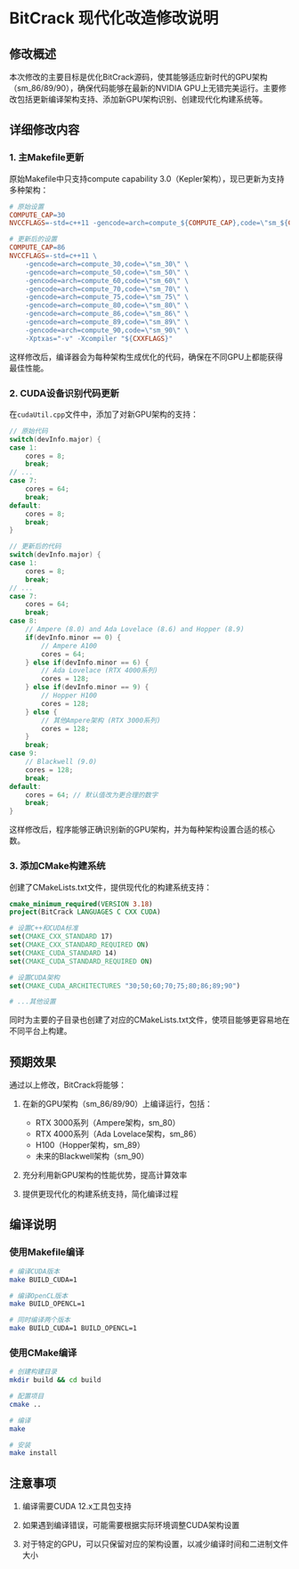 # BitCrack 现代化改造修改说明

## 修改概述

本次修改的主要目标是优化BitCrack源码，使其能够适应新时代的GPU架构（sm_86/89/90），确保代码能够在最新的NVIDIA GPU上无错完美运行。主要修改包括更新编译架构支持、添加新GPU架构识别、创建现代化构建系统等。

## 详细修改内容

### 1. 主Makefile更新

原始Makefile中只支持compute capability 3.0（Kepler架构），现已更新为支持多种架构：

```makefile
# 原始设置
COMPUTE_CAP=30
NVCCFLAGS=-std=c++11 -gencode=arch=compute_${COMPUTE_CAP},code=\"sm_${COMPUTE_CAP}\" -Xptxas="-v" -Xcompiler "${CXXFLAGS}"

# 更新后的设置
COMPUTE_CAP=86
NVCCFLAGS=-std=c++11 \
    -gencode=arch=compute_30,code=\"sm_30\" \
    -gencode=arch=compute_50,code=\"sm_50\" \
    -gencode=arch=compute_60,code=\"sm_60\" \
    -gencode=arch=compute_70,code=\"sm_70\" \
    -gencode=arch=compute_75,code=\"sm_75\" \
    -gencode=arch=compute_80,code=\"sm_80\" \
    -gencode=arch=compute_86,code=\"sm_86\" \
    -gencode=arch=compute_89,code=\"sm_89\" \
    -gencode=arch=compute_90,code=\"sm_90\" \
    -Xptxas="-v" -Xcompiler "${CXXFLAGS}"
```

这样修改后，编译器会为每种架构生成优化的代码，确保在不同GPU上都能获得最佳性能。

### 2. CUDA设备识别代码更新

在`cudaUtil.cpp`文件中，添加了对新GPU架构的支持：

```cpp
// 原始代码
switch(devInfo.major) {
case 1:
    cores = 8;
    break;
// ...
case 7:
    cores = 64;
    break;
default:
    cores = 8;
    break;
}

// 更新后的代码
switch(devInfo.major) {
case 1:
    cores = 8;
    break;
// ...
case 7:
    cores = 64;
    break;
case 8:
    // Ampere (8.0) and Ada Lovelace (8.6) and Hopper (8.9)
    if(devInfo.minor == 0) {
        // Ampere A100
        cores = 64;
    } else if(devInfo.minor == 6) {
        // Ada Lovelace (RTX 4000系列)
        cores = 128;
    } else if(devInfo.minor == 9) {
        // Hopper H100
        cores = 128;
    } else {
        // 其他Ampere架构 (RTX 3000系列)
        cores = 128;
    }
    break;
case 9:
    // Blackwell (9.0)
    cores = 128;
    break;
default:
    cores = 64; // 默认值改为更合理的数字
    break;
}
```

这样修改后，程序能够正确识别新的GPU架构，并为每种架构设置合适的核心数。

### 3. 添加CMake构建系统

创建了CMakeLists.txt文件，提供现代化的构建系统支持：

```cmake
cmake_minimum_required(VERSION 3.18)
project(BitCrack LANGUAGES C CXX CUDA)

# 设置C++和CUDA标准
set(CMAKE_CXX_STANDARD 17)
set(CMAKE_CXX_STANDARD_REQUIRED ON)
set(CMAKE_CUDA_STANDARD 14)
set(CMAKE_CUDA_STANDARD_REQUIRED ON)

# 设置CUDA架构
set(CMAKE_CUDA_ARCHITECTURES "30;50;60;70;75;80;86;89;90")

# ...其他设置
```

同时为主要的子目录也创建了对应的CMakeLists.txt文件，使项目能够更容易地在不同平台上构建。

## 预期效果

通过以上修改，BitCrack将能够：

1. 在新的GPU架构（sm_86/89/90）上编译运行，包括：
   - RTX 3000系列（Ampere架构，sm_80）
   - RTX 4000系列（Ada Lovelace架构，sm_86）
   - H100（Hopper架构，sm_89）
   - 未来的Blackwell架构（sm_90）

2. 充分利用新GPU架构的性能优势，提高计算效率

3. 提供更现代化的构建系统支持，简化编译过程

## 编译说明

### 使用Makefile编译

```bash
# 编译CUDA版本
make BUILD_CUDA=1

# 编译OpenCL版本
make BUILD_OPENCL=1

# 同时编译两个版本
make BUILD_CUDA=1 BUILD_OPENCL=1
```

### 使用CMake编译

```bash
# 创建构建目录
mkdir build && cd build

# 配置项目
cmake ..

# 编译
make

# 安装
make install
```

## 注意事项

1. 编译需要CUDA 12.x工具包支持

2. 如果遇到编译错误，可能需要根据实际环境调整CUDA架构设置

3. 对于特定的GPU，可以只保留对应的架构设置，以减少编译时间和二进制文件大小

